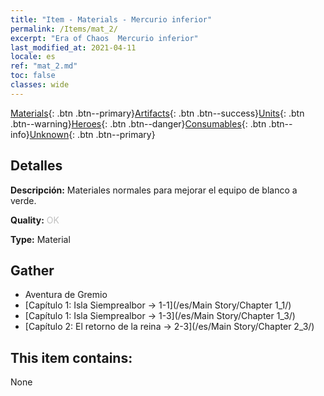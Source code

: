 ```yaml
---
title: "Item - Materials - Mercurio inferior"
permalink: /Items/mat_2/
excerpt: "Era of Chaos  Mercurio inferior"
last_modified_at: 2021-04-11
locale: es
ref: "mat_2.md"
toc: false
classes: wide
---
```

 [Materials](/es/Items/){: .btn .btn--primary}[Artifacts](/es/Items/Artifacts/){: .btn .btn--success}[Units](/es/Items/Units/){: .btn .btn--warning}[Heroes](/es/Items/Heroes/){: .btn .btn--danger}[Consumables](/es/Items/Consumables/){: .btn .btn--info}[Unknown](/es/Items/Unknown/){: .btn .btn--primary}

## Detalles
 **Descripción:** Materiales normales para mejorar el equipo de blanco a verde.

 **Quality:** <span style="color: #C0C0C0">OK</span>

 **Type:** Material

## Gather

*    Aventura de Gremio 
*    [Capítulo 1: Isla Siemprealbor -> 1-1](/es/Main Story/Chapter 1_1/) 
*    [Capítulo 1: Isla Siemprealbor -> 1-3](/es/Main Story/Chapter 1_3/) 
*    [Capítulo 2: El retorno de la reina -> 2-3](/es/Main Story/Chapter 2_3/) 

## This item contains:

  None

